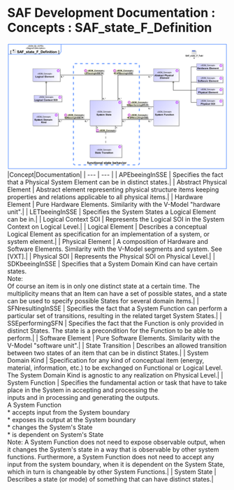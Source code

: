 # SAF Development Documentation : Concepts : SAF_state_F_Definition 
![SAF_state_F_Definition.svg](./diagrams/SAF_state_F_Definition.svg)
|Concept|Documentation|
| --- | --- |
| APEbeeingInSSE | Specifies the fact that a Physical System Element can be in distinct states.|
| Abstract Physical Element | Abstract element representing physical structure items keeping properties and relations applicable to all physical items.|
| Hardware Element | Pure Hardware Elements. Similarity with the V-Model "hardware unit".|
| LETbeeingInSSE | Specifies the  System States a Logical Element can be in.|
| Logical Context SOI | Represents the Logical SOI in the System Context on Logical Level.|
| Logical Element | Describes a conceptual Logical Element as specification for an implementation of a system, or system element.|
| Physical Element | A composition of Hardware and Software Elements. Similarity with the V-Model segments and system. See [VXT].|
| Physical SOI | Represents the Physical SOI on Physical Level.|
| SDKbeeingInSSE | Specifies that a System Domain Kind can have certain states.<br>Note:<br>Of course an item is in only one distinct state at a certain time. The multiplicity means that an Item can have a set of possible states, and a state can be used to specify possible States for several domain items.|
| SFNresultingInSSE | Specifies the fact that a System Function can perform a particular set of transitions, resulting in the related target System States.|
| SSEperformingSFN | Specifies the fact that the Function is only provided in distinct States. The state is a precondition for the Function to be able to perform.|
| Software Element | Pure Software Elements. Similarity with the V-Model "software unit".|
| State Transition | Describes an allowed transition between two states of an item that can be in distinct States.|
| System Domain Kind | Specification for any kind of conceptual item (energy, material, information, etc.) to be exchanged on Functional or Logical Level. The System Domain Kind is agnostic to any realization on Physical Level.|
| System Function | Specifies the fundamental action or task that have to take place in the System in accepting and processing the<br>inputs and in processing and generating the outputs.<br>A System Function<br> * accepts input from the System boundary <br> * exposes its output at the System boundary<br> * changes the System's State<br> * is dependent on System's State<br>Note: A System Function does not need to expose observable output, when it changes the System's state in a way that is observable by other system functions. Furthermore, a System Function does not need to accept any input from the system boundary, when it is dependent on the System State, which in turn is changeable by other System Functions.|
| System State | Describes a state (or mode) of something that can have distinct states.|
